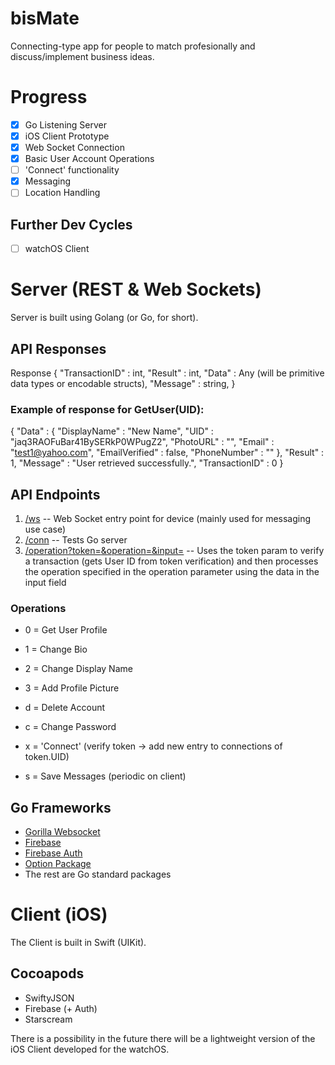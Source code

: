 # bisMate
Connecting-type app for people to match profesionally and discuss/implement business ideas. 

# Progress
- [x] Go Listening Server
- [x] iOS Client Prototype
- [x] Web Socket Connection
- [x] Basic User Account Operations
- [ ] 'Connect' functionality
- [x] Messaging
- [ ] Location Handling

## Further Dev Cycles
- [ ] watchOS Client

# Server (REST & Web Sockets)
Server is built using Golang (or Go, for short).

## API Responses
Response {
    "TransactionID" : int,
    "Result" : int,
    "Data" : Any (will be primitive data types or encodable structs),
    "Message" : string,
}

### Example of response for GetUser(UID):
{
  "Data" : {
    "DisplayName" : "New Name",
    "UID" : "jaq3RAOFuBar41BySERkP0WPugZ2",
    "PhotoURL" : "",
    "Email" : "test1@yahoo.com",
    "EmailVerified" : false,
    "PhoneNumber" : ""
  },
  "Result" : 1,
  "Message" : "User retrieved successfully.",
  "TransactionID" : 0
}

## API Endpoints
1. [/ws]("http://localhost:8000/ws") -- Web Socket entry point for device (mainly used for messaging use case)
2. [/conn]("http://localhost:8000/conn") -- Tests Go server 
3. [/operation?token=<String>&operation=<String>&input=<String>]("http://localhost:8000/operation?token=<String>&operation=<String>&input=<String>") -- Uses the token param to verify a transaction (gets User ID from token verification) and then processes the operation specified in the operation parameter using the data in the input field

### Operations
- 0 = Get User Profile
- 1 = Change Bio
- 2 = Change Display Name
- 3 = Add Profile Picture

- d = Delete Account
- c = Change Password

- x = 'Connect' (verify token -> add new entry to connections of token.UID)
- s = Save Messages (periodic on client)

## Go Frameworks 
- [Gorilla Websocket]("https://github.com/gorilla/websocket")
- [Firebase]("https://firebase.google.com/go")
- [Firebase Auth]("https://firebase.google.com/go/auth")
- [Option Package]("https://google.golang.org/api/option")
- The rest are Go standard packages


# Client (iOS)
The Client is built in Swift (UIKit).

## Cocoapods
- SwiftyJSON
- Firebase (+ Auth)
- Starscream

There is a possibility in the future there will be a lightweight version of the iOS Client developed for the watchOS.
